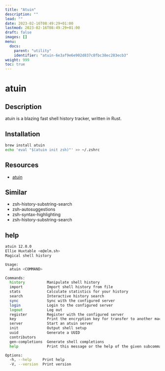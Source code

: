 ```yaml
---
title: "Atuin"
description: ""
lead: ""
date: 2023-02-16T08:49:29+01:00
lastmod: 2023-02-16T08:49:29+01:00
draft: false
images: []
menu:
  docs:
    parent: "utility"
    identifier: "atuin-6e3af9e6e902d837c8fbc38ec283ecb3"
weight: 999
toc: true
---
```

# atuin

## Description

atuin is a blazing fast shell history tracker, written in Rust.

## Installation

```bash
brew install atuin
echo 'eval "$(atuin init zsh)"' >> ~/.zshrc
```

## Resources

- [atuin](https://github.com/ellie/atuin)

## Similar

- zsh-history-substring-search
- zsh-autosuggestions
- zsh-syntax-highlighting
- zsh-history-substring-search

## help

```bash
atuin 12.0.0
Ellie Huxtable <e@elm.sh>
Magical shell history

Usage:
  atuin <COMMAND>

Commands:
  history          Manipulate shell history
  import           Import shell history from file
  stats            Calculate statistics for your history
  search           Interactive history search
  sync             Sync with the configured server
  login            Login to the configured server
  logout           Log out
  register         Register with the configured server
  key              Print the encryption key for transfer to another machine
  server           Start an atuin server
  init             Output shell setup
  uuid             Generate a UUID
  contributors     
  gen-completions  Generate shell completions
  help             Print this message or the help of the given subcommand(s)

Options:
  -h, --help     Print help
  -V, --version  Print version
```